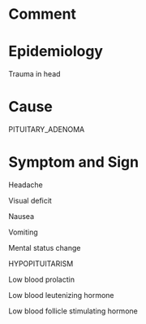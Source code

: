 # Comment

# Epidemiology

Trauma in head

# Cause

PITUITARY_ADENOMA

# Symptom and Sign

Headache

Visual deficit

Nausea

Vomiting

Mental status change

HYPOPITUITARISM

Low blood prolactin

Low blood leutenizing hormone

Low blood follicle stimulating hormone


